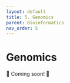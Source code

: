 ```yaml
---
layout: default
title: 5. Genomics
parent: Bioinformatics
nav_order: 5
---
```



# Genomics

🚧 Coming soon! 🚧
